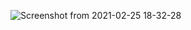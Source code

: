 ![Screenshot from 2021-02-25 18-32-28](https://user-images.githubusercontent.com/30195666/109157609-3c940500-7798-11eb-9c74-3351cb095aa2.png)
